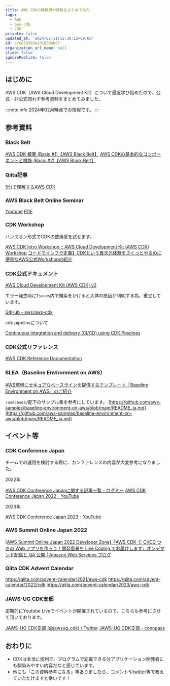 ```yaml
---
title: AWS CDKの情報源や資料をまとめてみた
tags:
  - AWS
  - aws-cdk
  - CDK
private: false
updated_at: '2024-02-11T15:38:12+09:00'
id: e7e85839341d16006b87
organization_url_name: null
slide: false
ignorePublish: false
---
```

## はじめに

AWS CDK（AWS Cloud Development Kit）について最近学び始めたので、公式・非公式問わず参考資料をまとめてみました。

:::note info
2024年02月時点での情報です。
:::

## 参考資料

### Black Belt

[AWS CDK 概要 (Basic #1)【AWS Black Belt】](https://www.youtube.com/watch?v=BmCpa44rAXI)
[AWS CDKの基本的なコンポーネントと機能 (Basic #2)【AWS Black Belt】](https://www.youtube.com/watch?v=aqa2bFFzcjs)

### Qiita記事

[5分で理解するAWS CDK](https://qiita.com/Brutus/items/6c8d9bfaab7af53d154a)

### AWS Black Belt Online Seminar

[Youtube](https://www.youtube.com/watch?v=1i7kWqpqtoY)
[PDF](https://pages.awscloud.com/rs/112-TZM-766/images/20200303_BlackBelt_CDK.pdf)

### CDK Workshop

ハンズオン形式でCDKの使用感を試せます。

[AWS CDK Intro Workshop :: AWS Cloud Development Kit (AWS CDK) Workshop](https://cdkworkshop.com/)
[コードでインフラ定義】CDKという異次元体験をさくっとやるのに便利なAWS公式Workshopの紹介](https://dev.classmethod.jp/articles/cdk-workshop-typescript/)

### CDK公式ドキュメント

[AWS Cloud Development Kit (AWS CDK) v2](https://docs.aws.amazon.com/ja_jp/cdk/v2/guide/home.html)

エラー発生時に`Issues`内で検索をかけると大体の原因が判明する為、重宝しています。

[GitHub - aws/aws-cdk](https://github.com/aws/aws-cdk)

cdk pipelinsについて

[Continuous integration and delivery (CI/CD) using CDK Pipelines](https://docs.aws.amazon.com/cdk/v2/guide/cdk_pipeline.html)

### CDK公式リファレンス

[AWS CDK Reference Documentation](https://docs.aws.amazon.com/cdk/api/v2/)

### BLEA（Baseline Environment on AWS）

[AWS環境にセキュアなベースラインを提供するテンプレート「Baseline Environment on AWS」のご紹介](https://aws.amazon.com/jp/blogs/news/announcing-baseline-environment-on-aws/)

`/usecases/`配下のサンプル集を参考にしています。
[https://github.com/aws-samples/baseline-environment-on-aws/blob/main/README_ja.md](https://github.com/aws-samples/baseline-environment-on-aws/blob/main/README_ja.md)

## イベント等

### CDK Conference Japan

チームでの運用を検討する際に、カンファレンスの内容が大変参考になりました。

2022年

[AWS CDK Conference Japanに関する記事一覧 - ログミー](https://logmi.jp/events/3177)
[AWS CDK Conference Japan 2022 - YouTube](https://www.youtube.com/watch?v=O2JXUyOBjt8)

2023年

[AWS CDK Conference Japan 2023 - YouTube](https://www.youtube.com/watch?v=FqsUe3nV_R0)

### AWS Summit Online Japan 2022

[[AWS Summit Online Japan 2022 Developer Zone]「AWS CDK で CI/CD つきの Web アプリを作ろう！開発風景を Live Coding でお届けします」オンデマンド配信と QA 公開 | Amazon Web Services ブログ](https://aws.amazon.com/jp/blogs/news/aws-summit-2022-cdk-livecoding/)

### Qiita CDK Advent Calendar

<https://qiita.com/advent-calendar/2021/aws-cdk>
<https://qiita.com/advent-calendar/2022/cdk>
<https://qiita.com/advent-calendar/2023/aws-cdk>

### JAWS-UG CDK支部

定期的にYoutube Liveでイベントが開催されているので、こちらも参考にさせて頂いております。

[JAWS-UG CDK支部 (@jawsug_cdk) / Twitter](https://twitter.com/jawsug_cdk)
[JAWS-UG CDK支部 - connpass](https://jawsug-cdk.connpass.com/)

## おわりに

- CDKは本当に便利で、プログラムで記載できる分アプリケーション開発者にも馴染みやすい内容だなと感じています。
- 他にも「この資料参考になる」等ありましたら、コメントや[twitter](https://twitter.com/yoyoyo_pg)等で教えていただけますと幸いです！
